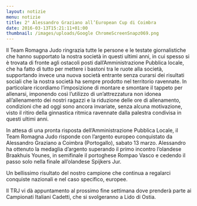 ```yaml
---
layout: notizie
menu: notizie
title: 2° Alessandro Graziano all’European Cup di Coimbra
date: 2016-03-13T15:21:11+01:00
thumbnail: /images/uploads/Google ChromeScreenSnapz069.png
---
```

Il Team Romagna Judo ringrazia tutte le persone e le testate giornalistiche che hanno
supportato la nostra società in questi ultimi anni, in cui spesso si è trovata di fronte agli
ostacoli posti dall’Amministrazione Pubblica locale, che ha fatto di tutto per mettere i
bastoni tra le ruote alla società, supportando invece una nuova società entrante senza
curarsi dei risultati sociali che la nostra società ha sempre prodotto nel territorio
ravennate. In particolare ricordiamo l’imposizione di montare e smontare il tappeto per
allenarsi, imponendo così l’utilizzo di un’attrezzatura non idonea all’allenamento dei
nostri ragazzi e la riduzione delle ore di allenamento, condizioni che ad oggi sono ancora
invariate, senza alcuna motivazione, visto il ritiro della ginnastica ritmica ravennate
dalla palestra condivisa in questi ultimi anni.

In attesa di una pronta risposta dell’Amministrazione Pubblica Locale, il Team Romagna
Judo risponde con l’argento europeo conquistato da Alessandro Graziano a Coimbra
\(Portogallo), sabato 13 marzo. Alessandro ha ottenuto la medaglia d’argento superando
il primo incontro l’olandese Braakhuis Younes, in semifinale il portoghese Rompao Vasco
e cedendo il passo solo nella finale all’olandese Spijkers Jur.

Un bellissimo risultato del nostro campione che continua a regalarci conquiste nazionali
e nel caso specifico, europee.

Il TRJ vi dà appuntamento al prossimo fine settimana dove prenderà parte ai Campionati
Italiani Cadetti, che si svolgeranno a Lido di Ostia.
